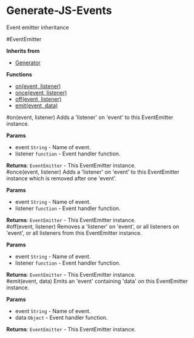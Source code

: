 Generate-JS-Events
==================

Event emitter inheritance 


#EventEmitter

**Inherits from**

* [Generator](https://github.com/Mike96Angelo/Generate-JS)

**Functions**

* [on(event, listener)](#on)
* [once(event, listener)](#once)
* [off(event, listener)](#off)
* [emit(event, data)](#emit)
 
<a name="on"></a>
#on(event, listener)
Adds a 'listener' on 'event' to this EventEmitter instance.

**Params**

- event `String` - Name of event.  
- listener `function` - Event handler function.  

**Returns**: `EventEmitter` - This EventEmitter instance.  
<a name="once"></a>
#once(event, listener)
Adds a 'listener' on 'event' to this EventEmitter instance which is removed after one 'event'.

**Params**

- event `String` - Name of event.  
- listener `function` - Event handler function.  

**Returns**: `EventEmitter` - This EventEmitter instance.  
<a name="off"></a>
#off(event, listener)
Removes a 'listener' on 'event', or all listeners on 'event', or all listeners from this EventEmitter instance.

**Params**

- event `String` - Name of event.  
- listener `function` - Event handler function.  

**Returns**: `EventEmitter` - This EventEmitter instance.  
<a name="emit"></a>
#emit(event, data)
Emits an 'event' containing 'data' on this EventEmitter instance.

**Params**

- event `String` - Name of event.  
- data `Object` - Event handler function.  

**Returns**: `EventEmitter` - This EventEmitter instance.  
